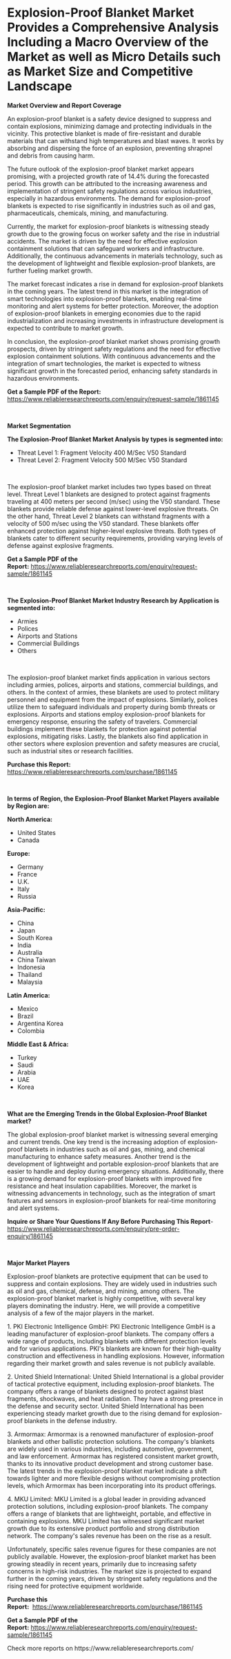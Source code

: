 <p><h1>Explosion-Proof Blanket Market Provides a Comprehensive Analysis Including a Macro Overview of the Market as well as Micro Details such as Market Size and Competitive Landscape</h1></p><p><strong>Market Overview and Report Coverage</strong></p>
<p><p>An explosion-proof blanket is a safety device designed to suppress and contain explosions, minimizing damage and protecting individuals in the vicinity. This protective blanket is made of fire-resistant and durable materials that can withstand high temperatures and blast waves. It works by absorbing and dispersing the force of an explosion, preventing shrapnel and debris from causing harm.</p><p>The future outlook of the explosion-proof blanket market appears promising, with a projected growth rate of 14.4% during the forecasted period. This growth can be attributed to the increasing awareness and implementation of stringent safety regulations across various industries, especially in hazardous environments. The demand for explosion-proof blankets is expected to rise significantly in industries such as oil and gas, pharmaceuticals, chemicals, mining, and manufacturing.</p><p>Currently, the market for explosion-proof blankets is witnessing steady growth due to the growing focus on worker safety and the rise in industrial accidents. The market is driven by the need for effective explosion containment solutions that can safeguard workers and infrastructure. Additionally, the continuous advancements in materials technology, such as the development of lightweight and flexible explosion-proof blankets, are further fueling market growth.</p><p>The market forecast indicates a rise in demand for explosion-proof blankets in the coming years. The latest trend in this market is the integration of smart technologies into explosion-proof blankets, enabling real-time monitoring and alert systems for better protection. Moreover, the adoption of explosion-proof blankets in emerging economies due to the rapid industrialization and increasing investments in infrastructure development is expected to contribute to market growth.</p><p>In conclusion, the explosion-proof blanket market shows promising growth prospects, driven by stringent safety regulations and the need for effective explosion containment solutions. With continuous advancements and the integration of smart technologies, the market is expected to witness significant growth in the forecasted period, enhancing safety standards in hazardous environments.</p></p>
<p><strong>Get a Sample PDF of the Report:</strong> <a href="https://www.reliableresearchreports.com/enquiry/request-sample/1861145">https://www.reliableresearchreports.com/enquiry/request-sample/1861145</a></p>
<p>&nbsp;</p>
<p><strong>Market Segmentation</strong></p>
<p><strong>The Explosion-Proof Blanket Market Analysis by types is segmented into:</strong></p>
<p><ul><li>Threat Level 1: Fragment Velocity 400 M/Sec V50 Standard</li><li>Threat Level 2: Fragment Velocity 500 M/Sec V50 Standard</li></ul></p>
<p>&nbsp;</p>
<p><p>The explosion-proof blanket market includes two types based on threat level. Threat Level 1 blankets are designed to protect against fragments traveling at 400 meters per second (m/sec) using the V50 standard. These blankets provide reliable defense against lower-level explosive threats. On the other hand, Threat Level 2 blankets can withstand fragments with a velocity of 500 m/sec using the V50 standard. These blankets offer enhanced protection against higher-level explosive threats. Both types of blankets cater to different security requirements, providing varying levels of defense against explosive fragments.</p></p>
<p><strong>Get a Sample PDF of the Report:</strong>&nbsp;<a href="https://www.reliableresearchreports.com/enquiry/request-sample/1861145">https://www.reliableresearchreports.com/enquiry/request-sample/1861145</a></p>
<p>&nbsp;</p>
<p><strong>The Explosion-Proof Blanket Market Industry Research by Application is segmented into:</strong></p>
<p><ul><li>Armies</li><li>Polices</li><li>Airports and Stations</li><li>Commercial Buildings</li><li>Others</li></ul></p>
<p>&nbsp;</p>
<p><p>The explosion-proof blanket market finds application in various sectors including armies, polices, airports and stations, commercial buildings, and others. In the context of armies, these blankets are used to protect military personnel and equipment from the impact of explosions. Similarly, polices utilize them to safeguard individuals and property during bomb threats or explosions. Airports and stations employ explosion-proof blankets for emergency response, ensuring the safety of travelers. Commercial buildings implement these blankets for protection against potential explosions, mitigating risks. Lastly, the blankets also find application in other sectors where explosion prevention and safety measures are crucial, such as industrial sites or research facilities.</p></p>
<p><strong>Purchase this Report:</strong>&nbsp; <a href="https://www.reliableresearchreports.com/purchase/1861145">https://www.reliableresearchreports.com/purchase/1861145</a></p>
<p>&nbsp;</p>
<p><strong>In terms of Region, the Explosion-Proof Blanket Market Players available by Region are:</strong></p>
<p>
    <p> <strong> North America: </strong>
        <ul>
            <li>United States</li>
            <li>Canada</li>
        </ul>
        </p> 
    <p> <strong> Europe: </strong>
        <ul>
            <li>Germany</li>
            <li>France</li>
            <li>U.K.</li>
            <li>Italy</li>
            <li>Russia</li>
        </ul>
        </p> 
    <p> <strong> Asia-Pacific: </strong>
        <ul>
            <li>China</li>
            <li>Japan</li>
            <li>South Korea</li>
            <li>India</li>
            <li>Australia</li>
            <li>China Taiwan</li>
            <li>Indonesia</li>
            <li>Thailand</li>
            <li>Malaysia</li>
        </ul>
        </p> 
    <p> <strong> Latin America: </strong>
        <ul>
            <li>Mexico</li>
            <li>Brazil</li>
            <li>Argentina Korea</li>
            <li>Colombia</li>
        </ul>
        </p> 
    <p> <strong> Middle East & Africa: </strong>
        <ul>
            <li>Turkey</li>
            <li>Saudi</li>
            <li>Arabia</li>
            <li>UAE</li>
            <li>Korea</li>
        </ul>
    </p>
    </p>
<p>&nbsp;</p>
<p><strong>What are the Emerging Trends in the Global Explosion-Proof Blanket market?</strong></p>
<p><p>The global explosion-proof blanket market is witnessing several emerging and current trends. One key trend is the increasing adoption of explosion-proof blankets in industries such as oil and gas, mining, and chemical manufacturing to enhance safety measures. Another trend is the development of lightweight and portable explosion-proof blankets that are easier to handle and deploy during emergency situations. Additionally, there is a growing demand for explosion-proof blankets with improved fire resistance and heat insulation capabilities. Moreover, the market is witnessing advancements in technology, such as the integration of smart features and sensors in explosion-proof blankets for real-time monitoring and alert systems.</p></p>
<p><strong>Inquire or Share Your Questions If Any Before Purchasing This Report</strong>- <a href="https://www.reliableresearchreports.com/enquiry/pre-order-enquiry/1861145">https://www.reliableresearchreports.com/enquiry/pre-order-enquiry/1861145</a></p>
<p>&nbsp;</p>
<p><strong>Major Market Players</strong></p>
<p><p>Explosion-proof blankets are protective equipment that can be used to suppress and contain explosions. They are widely used in industries such as oil and gas, chemical, defense, and mining, among others. The explosion-proof blanket market is highly competitive, with several key players dominating the industry. Here, we will provide a competitive analysis of a few of the major players in the market.</p><p>1. PKI Electronic Intelligence GmbH: PKI Electronic Intelligence GmbH is a leading manufacturer of explosion-proof blankets. The company offers a wide range of products, including blankets with different protection levels and for various applications. PKI's blankets are known for their high-quality construction and effectiveness in handling explosions. However, information regarding their market growth and sales revenue is not publicly available.</p><p>2. United Shield International: United Shield International is a global provider of tactical protective equipment, including explosion-proof blankets. The company offers a range of blankets designed to protect against blast fragments, shockwaves, and heat radiation. They have a strong presence in the defense and security sector. United Shield International has been experiencing steady market growth due to the rising demand for explosion-proof blankets in the defense industry.</p><p>3. Armormax: Armormax is a renowned manufacturer of explosion-proof blankets and other ballistic protection solutions. The company's blankets are widely used in various industries, including automotive, government, and law enforcement. Armormax has registered consistent market growth, thanks to its innovative product development and strong customer base. The latest trends in the explosion-proof blanket market indicate a shift towards lighter and more flexible designs without compromising protection levels, which Armormax has been incorporating into its product offerings.</p><p>4. MKU Limited: MKU Limited is a global leader in providing advanced protection solutions, including explosion-proof blankets. The company offers a range of blankets that are lightweight, portable, and effective in containing explosions. MKU Limited has witnessed significant market growth due to its extensive product portfolio and strong distribution network. The company's sales revenue has been on the rise as a result.</p><p>Unfortunately, specific sales revenue figures for these companies are not publicly available. However, the explosion-proof blanket market has been growing steadily in recent years, primarily due to increasing safety concerns in high-risk industries. The market size is projected to expand further in the coming years, driven by stringent safety regulations and the rising need for protective equipment worldwide.</p></p>
<p><strong>Purchase this Report:</strong>&nbsp;&nbsp;<a href="https://www.reliableresearchreports.com/purchase/1861145">https://www.reliableresearchreports.com/purchase/1861145</a></p>
<p></p>
<p><strong>Get a Sample PDF of the Report:</strong>&nbsp;<a href="https://www.reliableresearchreports.com/enquiry/request-sample/1861145">https://www.reliableresearchreports.com/enquiry/request-sample/1861145</a></p>
<p>Check more reports on https://www.reliableresearchreports.com/</p>